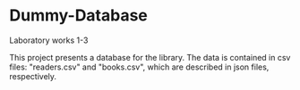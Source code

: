 # Dummy-Database
Laboratory works 1-3

This project presents a database for the library. 
The data is contained in csv files: "readers.csv" and "books.csv", 
which are described in json files, respectively.
